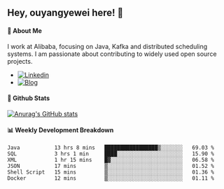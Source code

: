 ## Hey, ouyangyewei here! :wave:

#### :rocket: About Me
I work at Alibaba, focusing on Java, Kafka and distributed scheduling systems. I am passionate about contributing to widely used open source projects.

- [![Linkedin](https://img.shields.io/badge/LinkedIn-ouyangyewei-blue)](https://www.linkedin.com/in/ouyangyewei/)
- [![Blog](https://img.shields.io/badge/Blog-yeweiouyang-orange)](https://blog.csdn.net/yeweiouyang)

#### :star2: Github Stats
[![Anurag's GitHub stats](https://github-readme-stats.vercel.app/api?username=ouyangyewei&show_icons=true&cache_seconds=3600&theme=tokyonight)](https://github.com/anuraghazra/github-readme-stats)

#### :bar_chart: Weekly Development Breakdown
<!--START_SECTION:waka-->

```text
Java           13 hrs 8 mins   █████████████████▒░░░░░░░   69.03 %
SQL            3 hrs 1 min     ████░░░░░░░░░░░░░░░░░░░░░   15.90 %
XML            1 hr 15 mins    █▓░░░░░░░░░░░░░░░░░░░░░░░   06.58 %
JSON           17 mins         ▒░░░░░░░░░░░░░░░░░░░░░░░░   01.52 %
Shell Script   15 mins         ▒░░░░░░░░░░░░░░░░░░░░░░░░   01.36 %
Docker         12 mins         ▒░░░░░░░░░░░░░░░░░░░░░░░░   01.11 %
```

<!--END_SECTION:waka-->

